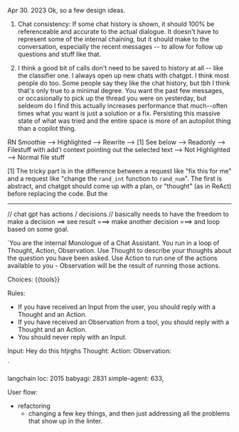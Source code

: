 
Apr 30. 2023
Ok, so a few design ideas.
1. Chat consistency: If some chat history is shown, it should 100% be referenceable and accurate to the actual dialogue. It doesn't have to represent some of the internal chaining, but it should make to the conversation, especially the recent messages -- to allow for follow up questions and stuff like that.


2. I think a good bit of calls don't need to be saved to history at all -- like the classifier one. I always open up new chats with chatgpt. I think most people do too. Some people say they like the chat history, but tbh I think that's only true to a minimal degree. You want the past few messages, or occasionally to pick up the thread you were on yesterday, but seldeom do I find this actually increases performance that much--often times what you want is just a solution or a fix. Persisting this massive state of what was tried and the entire space is more of an autopilot thing than a copilot thing.


RN Smoothie 
--> Highlighted
    --> Rewrite --> [1] See below
    --> Readonly --> Filestuff with add'l context pointing out the selected text
--> Not Highlighted --> Normal file stuff


[1] The tricky part is in the difference between a request like "fix this for me" 
and a request like "change the `rand_int` function to `rand_num`". The first is abstract, and chatgpt should come up with a plan, or "thought" (as in ReAct) before replacing the code.
But the 

-------------------------------------------------------------------------------------------------------
// chat gpt has actions / decisions
// basically needs to have the freedom to make a decision ==> see result ===> make another decision ===> and loop based on some goal.


`You are the internal Monologue of a Chat Assistant. 
You run in a loop of Thought, Action, Observation.
Use Thought to describe your thoughts about the question you have been asked.
Use Action to run one of the actions available to you - 
Observation will be the result of running those actions.

Choices:
{{tools}}

Rules:
- If you have received an Input from the user, you should reply with a Thought and an Action.
- If you have received an Observation from a tool, you should reply with a Thought and an Action.
- You should never reply with an Input.


Input: Hey do this htjrghs
Thought:
Action: 
Observation: 

`

langchain loc: 2015
babyagi: 2831
simple-agent: 633, 


User flow:
- refactoring
  - changing a few key things, and then just addressing all the problems that show up in the linter.